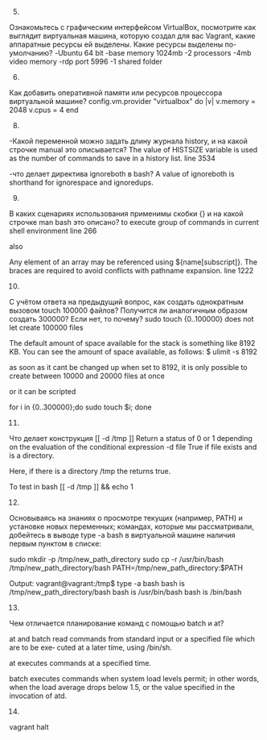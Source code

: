 5)
Ознакомьтесь с графическим интерфейсом VirtualBox, посмотрите как выглядит виртуальная машина, которую создал для вас Vagrant, какие аппаратные ресурсы ей выделены. Какие ресурсы выделены по-умолчанию?
-Ubuntu 64 bit
-base memory 1024mb
-2 processors
-4mb video memory
-rdp port 5996
-1 shared folder

6)
Как добавить оперативной памяти или ресурсов процессора виртуальной машине?
config.vm.provider "virtualbox" do |v|
  v.memory = 2048
  v.cpus = 4
end

8)
-Какой переменной можно задать длину журнала history, и на какой строчке manual это описывается?
The value of HISTSIZE variable is used as the number of commands to save in a history list.
line 3534

-что делает директива ignoreboth в bash?
A value of ignoreboth is shorthand for ignorespace and ignoredups.

9)
В каких сценариях использования применимы скобки {} и на какой строчке man bash это описано?
to execute group of commands in current shell environment
line 266

also

Any  element of an array may be referenced using ${name[subscript]}.  The braces are
       required to avoid conflicts with pathname expansion.
line 1222

10)
С учётом ответа на предыдущий вопрос, как создать однократным вызовом touch 100000 файлов? Получится ли аналогичным образом создать 300000? Если нет, то почему?
sudo touch {0..100000} 
does not let create 100000 files


The default amount of space available for the stack is something like 8192 KB. 
You can see the amount of space available, as follows:
$ ulimit -s
8192

as soon as it cant be changed up when set to 8192, it is only possible to create between 10000 and 20000 files at once

or it can be scripted

for i in {0..300000};do sudo touch $i; done

11)
Что делает конструкция [[ -d /tmp ]]
Return a status of 0 or 1 depending on the evaluation of the conditional expression
-d file
              True if file exists and is a directory.

Here, if there is a directory /tmp the returns true.

To test in bash
[[ -d /tmp ]] && echo 1

12)
Основываясь на знаниях о просмотре текущих (например, PATH) и установке новых переменных; командах, которые мы рассматривали, добейтесь в выводе type -a bash в виртуальной машине наличия первым пунктом в списке:

sudo mkdir -p /tmp/new_path_directory
sudo cp -r  /usr/bin/bash /tmp/new_path_directory/bash
PATH=/tmp/new_path_directory:$PATH

Output:
vagrant@vagrant:/tmp$ type -a bash
bash is /tmp/new_path_directory/bash
bash is /usr/bin/bash
bash is /bin/bash

13)
Чем отличается планирование команд с помощью batch и at?

at  and  batch  read commands from standard input or a specified file which are to be exe‐
       cuted at a later time, using /bin/sh.

at      executes commands at a specified time.

batch   executes commands when system load levels permit; in other words,  when  the  load
               average drops below 1.5, or the value specified in the invocation of atd.

14)
vagrant halt
